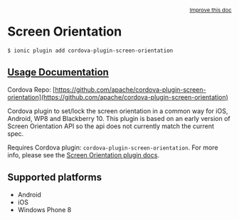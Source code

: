 
<a style="float:right;font-size:12px;" href="http://github.com/driftyco/ionic-native/edit/master/src/@ionic-native/plugins/screen-orientation/index.ts#L2">
  Improve this doc
</a>

# Screen Orientation
<!-- end header block -->

```
$ ionic plugin add cordova-plugin-screen-orientation
```

## [Usage Documentation](https://ionicframework.com/docs/v2/native/screen-orientation/)

Cordova Repo: [https://github.com/apache/cordova-plugin-screen-orientation](https://github.com/apache/cordova-plugin-screen-orientation)

<!-- description -->
Cordova plugin to set/lock the screen orientation in a common way for iOS, Android, WP8 and Blackberry 10.
This plugin is based on an early version of Screen Orientation API so the api does not currently match the current spec.

Requires Cordova plugin: `cordova-plugin-screen-orientation`. For more info, please see the [Screen Orientation plugin docs](https://github.com/apache/cordova-plugin-screen-orientation).

<!-- @platforms tag -->
## Supported platforms

- Android
- iOS
- Windows Phone 8

<!-- @platforms tag end -->
<!-- end for prop in method.decorators[0].argumentInfo -->
<!-- end content block -->
<!-- end body block -->

